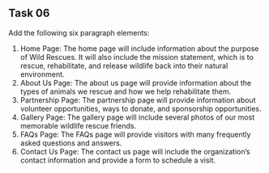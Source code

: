 ## Task 06
Add the following six paragraph elements:

1. Home Page: The home page will include information about the purpose of Wild Rescues. It will also include the mission statement, which is to rescue, rehabilitate, and release wildlife back into their natural environment.
2. About Us Page: The about us page will provide information about the types of animals we rescue and how we help rehabilitate them.
3. Partnership Page: The partnership page will provide information about volunteer opportunities, ways to donate, and sponsorship opportunities.
4. Gallery Page: The gallery page will include several photos of our most memorable wildlife rescue friends.
5.  FAQs Page: The FAQs page will provide visitors with many frequently asked questions and answers. 
6.  Contact Us Page: The contact us page will include the organization’s contact information and provide a form to schedule a visit.
